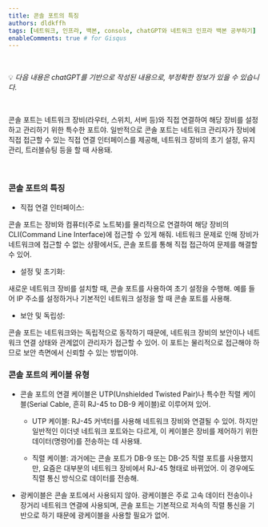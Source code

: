 ```yaml
---
title: 콘솔 포트의 특징
authors: dldkffh
tags: [네트워크, 인프라, 백본, console, chatGPT와 네트워크 인프라 백본 공부하기]
enableComments: true # for Gisqus
---
```


<br/>

💡 _다음 내용은 chatGPT를 기반으로 작성된 내용으로, 부정확한 정보가 있을 수 있습니다._

<br/>

콘솔 포트는 네트워크 장비(라우터, 스위치, 서버 등)와 직접 연결하여 해당 장비를 설정하고 관리하기 위한 특수한 포트야. 일반적으로 콘솔 포트는 네트워크 관리자가 장비에 직접 접근할 수 있는 직접 연결 인터페이스를 제공해, 네트워크 장비의 초기 설정, 유지 관리, 트러블슈팅 등을 할 때 사용돼.

<!--truncate-->

<br/>

### 콘솔 포트의 특징

- 직접 연결 인터페이스:

콘솔 포트는 장비와 컴퓨터(주로 노트북)를 물리적으로 연결하여 해당 장비의 CLI(Command Line Interface)에 접근할 수 있게 해줘. 네트워크 문제로 인해 장비가 네트워크에 접근할 수 없는 상황에서도, 콘솔 포트를 통해 직접 접근하여 문제를 해결할 수 있어.

- 설정 및 초기화:

새로운 네트워크 장비를 설치할 때, 콘솔 포트를 사용하여 초기 설정을 수행해. 예를 들어 IP 주소를 설정하거나 기본적인 네트워크 설정을 할 때 콘솔 포트를 사용해.

- 보안 및 독립성:

콘솔 포트는 네트워크와는 독립적으로 동작하기 때문에, 네트워크 장비의 보안이나 네트워크 연결 상태와 관계없이 관리자가 접근할 수 있어. 이 포트는 물리적으로 접근해야 하므로 보안 측면에서 신뢰할 수 있는 방법이야.

### 콘솔 포트의 케이블 유형

- 콘솔 포트의 연결 케이블은 UTP(Unshielded Twisted Pair)나 특수한 직렬 케이블(Serial Cable, 흔히 RJ-45 to DB-9 케이블)로 이루어져 있어.

  - UTP 케이블: RJ-45 커넥터를 사용해 네트워크 장비와 연결될 수 있어. 하지만 일반적인 이더넷 네트워크 포트와는 다르게, 이 케이블은 장비를 제어하기 위한 데이터(명령어)를 전송하는 데 사용돼.

  - 직렬 케이블: 과거에는 콘솔 포트가 DB-9 또는 DB-25 직렬 포트를 사용했지만, 요즘은 대부분의 네트워크 장비에서 RJ-45 형태로 바뀌었어. 이 경우에도 직렬 통신 방식으로 데이터를 전송해.

- 광케이블은 콘솔 포트에서 사용되지 않아. 광케이블은 주로 고속 데이터 전송이나 장거리 네트워크 연결에 사용되며, 콘솔 포트는 기본적으로 저속의 직렬 통신을 기반으로 하기 때문에 광케이블을 사용할 필요가 없어.

<br/>
